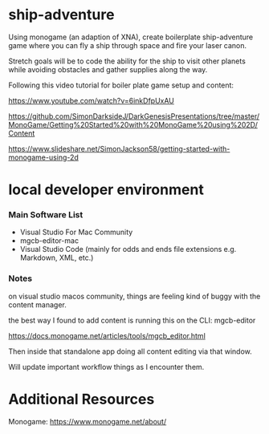 # ship-adventure

Using monogame (an adaption of XNA), create boilerplate ship-adventure game where you can fly a ship through space and fire your laser canon.

Stretch goals will be to code the ability for the ship to visit other planets while avoiding obstacles and gather supplies along the way.

Following this video tutorial for boiler plate game setup and content:

https://www.youtube.com/watch?v=6inkDfpUxAU

https://github.com/SimonDarksideJ/DarkGenesisPresentations/tree/master/MonoGame/Getting%20Started%20with%20MonoGame%20using%202D/Content

https://www.slideshare.net/SimonJackson58/getting-started-with-monogame-using-2d

# local developer environment

### Main Software List

- Visual Studio For Mac Community
- mgcb-editor-mac
- Visual Studio Code (mainly for odds and ends file extensions e.g. Markdown, XML, etc.)

### Notes

on visual studio macos community, things are feeling kind of buggy with the content manager.

the best way I found to add content is running this on the CLI:
mgcb-editor

https://docs.monogame.net/articles/tools/mgcb_editor.html

Then inside that standalone app doing all content editing via that window.

Will update important workflow things as I encounter them.

# Additional Resources

Monogame:
https://www.monogame.net/about/



